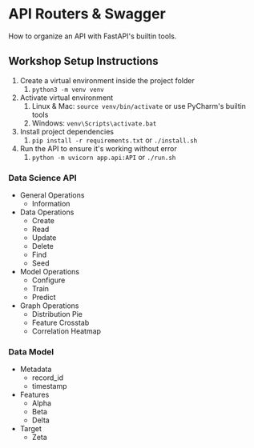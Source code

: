 # API Routers & Swagger
How to organize an API with FastAPI's builtin tools.


## Workshop Setup Instructions
1. Create a virtual environment inside the project folder 
   1. `python3 -m venv venv`
2. Activate virtual environment 
   1. Linux & Mac: `source venv/bin/activate` or use PyCharm's builtin tools
   2. Windows: `venv\Scripts\activate.bat`
3. Install project dependencies
   1. `pip install -r requirements.txt` or `./install.sh`
4. Run the API to ensure it's working without error 
   1. `python -m uvicorn app.api:API` or `./run.sh`


### Data Science API
- General Operations
    - Information
- Data Operations
    - Create
    - Read
    - Update
    - Delete
    - Find
    - Seed
- Model Operations
    - Configure
    - Train
    - Predict
- Graph Operations
    - Distribution Pie
    - Feature Crosstab
    - Correlation Heatmap


### Data Model
- Metadata
  - record_id
  - timestamp
- Features
    - Alpha
    - Beta
    - Delta
- Target
    - Zeta
